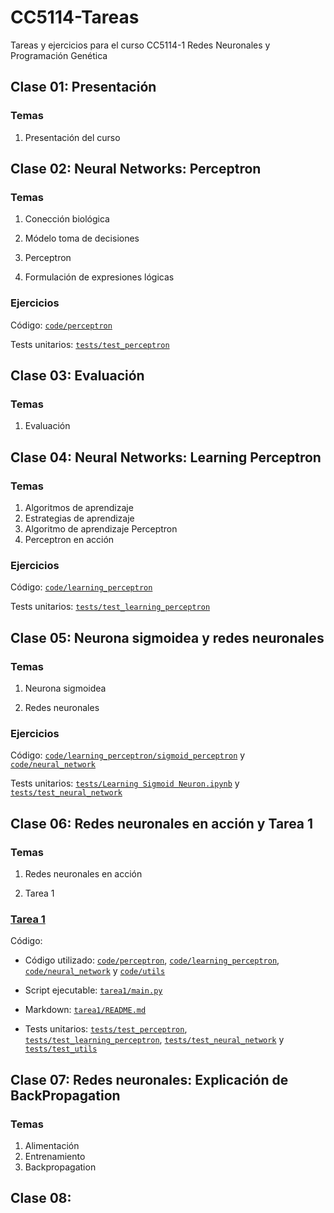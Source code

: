 # CC5114-Tareas
Tareas y ejercicios para el curso CC5114-1 Redes Neuronales y Programación Genética

## Clase 01: Presentación

### Temas

1. Presentación del curso

## Clase 02: Neural Networks: Perceptron

### Temas

1. Conección biológica

2. Módelo toma de decisiones

3. Perceptron

4. Formulación de expresiones lógicas

### Ejercicios

Código: [`code/perceptron`](https://github.com/StarBrand/CC5114-Tareas/tree/master/code/perceptron)

Tests unitarios: [`tests/test_perceptron`](https://github.com/StarBrand/CC5114-Tareas/tree/master/tests/test_perceptron)

## Clase 03:  Evaluación

### Temas

1. Evaluación

## Clase 04: Neural Networks: Learning Perceptron

### Temas

1. Algoritmos de aprendizaje
2. Estrategias de aprendizaje
3. Algoritmo de aprendizaje Perceptron
4. Perceptron en acción

### Ejercicios

Código:  [`code/learning_perceptron`](https://github.com/StarBrand/CC5114-Tareas/tree/master/code/learning_perceptron)

Tests unitarios: [`tests/test_learning_perceptron`](https://github.com/StarBrand/CC5114-Tareas/tree/master/tests/test_learning_perceptron)

## Clase 05: Neurona sigmoidea y redes neuronales

### Temas

1. Neurona sigmoidea

2. Redes neuronales

### Ejercicios

Código: [`code/learning_perceptron/sigmoid_perceptron`](https://github.com/StarBrand/CC5114-Tareas/tree/master/code/learning_perceptron/sigmoid_perceptron.py) y [`code/neural_network`](https://github.com/StarBrand/CC5114-Tareas/tree/master/code/neural_network)

Tests unitarios: [`tests/Learning Sigmoid Neuron.ipynb`](https://github.com/StarBrand/CC5114-Tareas/blob/master/tests/test_learning_perceptron/test_sigmoid_neuron.py) y [`tests/test_neural_network`](https://github.com/StarBrand/CC5114-Tareas/tree/master/tests/test_neural_network)

## Clase 06: Redes neuronales en acción y Tarea 1

### Temas

1. Redes neuronales en acción

2. Tarea 1

### [Tarea 1](https://github.com/StarBrand/CC5114-Tareas/tree/master/tarea1)

Código:

* Código utilizado: [`code/perceptron`](https://github.com/StarBrand/CC5114-Tareas/tree/master/code/perceptron), [`code/learning_perceptron`](https://github.com/StarBrand/CC5114-Tareas/tree/master/code/learning_perceptron), [`code/neural_network`](https://github.com/StarBrand/CC5114-Tareas/tree/master/code/neural_network) y [`code/utils`](https://github.com/StarBrand/CC5114-Tareas/tree/master/code/utils)

* Script ejecutable: [`tarea1/main.py`](https://github.com/StarBrand/CC5114-Tareas/tree/master/tarea1/main.py)

* Markdown: [`tarea1/README.md`](https://github.com/StarBrand/CC5114-Tareas/blob/master/tarea1/README.md)

* Tests unitarios: [`tests/test_perceptron`](https://github.com/StarBrand/CC5114-Tareas/tree/master/tests/test_perceptron), [`tests/test_learning_perceptron`](https://github.com/StarBrand/CC5114-Tareas/tree/master/tests/test_learning_perceptron), [`tests/test_neural_network`](https://github.com/StarBrand/CC5114-Tareas/tree/master/tests/test_neural_network) y [`tests/test_utils`](https://github.com/StarBrand/CC5114-Tareas/tree/master/tests/test_utils)

## Clase 07: Redes neuronales: Explicación de BackPropagation

### Temas

1. Alimentación
2. Entrenamiento
3. Backpropagation

## Clase 08:

